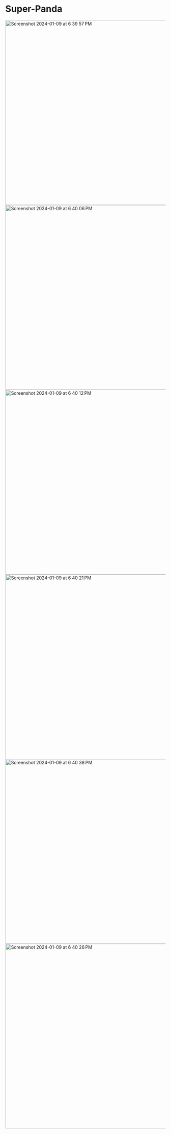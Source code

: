 # Super-Panda
<img width="578" alt="Screenshot 2024-01-09 at 6 39 57 PM" src="https://github.com/harismalik-1/Super-Panda/assets/112772076/ced4b07d-a4b8-4129-bbcd-f80d69966622">
<img width="578" alt="Screenshot 2024-01-09 at 6 40 06 PM" src="https://github.com/harismalik-1/Super-Panda/assets/112772076/8bf88b69-f9e7-46bf-8015-0da33108e55c">
<img width="578" alt="Screenshot 2024-01-09 at 6 40 12 PM" src="https://github.com/harismalik-1/Super-Panda/assets/112772076/2f4bb23f-d7a7-45ea-9fe0-a648709ae5f2">
<img width="578" alt="Screenshot 2024-01-09 at 6 40 21 PM" src="https://github.com/harismalik-1/Super-Panda/assets/112772076/71636d46-b290-4854-b6bc-4527c65683b1">
<img width="578" alt="Screenshot 2024-01-09 at 6 40 38 PM" src="https://github.com/harismalik-1/Super-Panda/assets/112772076/055c4e5d-14bb-4bef-80d4-3e8cb1b30832">
<img width="578" alt="Screenshot 2024-01-09 at 6 40 26 PM" src="https://github.com/harismalik-1/Super-Panda/assets/112772076/38d56ec4-4fcb-4c4a-a806-0348bd14419a">
